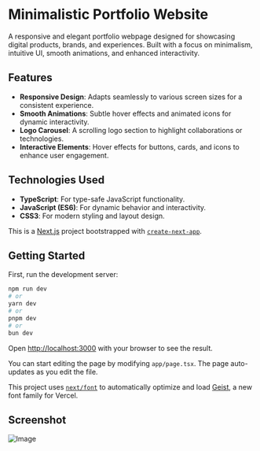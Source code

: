 # Minimalistic Portfolio Website  

A responsive and elegant portfolio webpage designed for showcasing digital products, brands, and experiences. Built with a focus on minimalism, intuitive UI, smooth animations, and enhanced interactivity.  

## Features  
- **Responsive Design**: Adapts seamlessly to various screen sizes for a consistent experience.  
- **Smooth Animations**: Subtle hover effects and animated icons for dynamic interactivity.  
- **Logo Carousel**: A scrolling logo section to highlight collaborations or technologies.  
- **Interactive Elements**: Hover effects for buttons, cards, and icons to enhance user engagement.  

## Technologies Used  
- **TypeScript**: For type-safe JavaScript functionality.  
- **JavaScript (ES6)**: For dynamic behavior and interactivity.  
- **CSS3**: For modern styling and layout design.  

This is a [Next.js](https://nextjs.org) project bootstrapped with [`create-next-app`](https://nextjs.org/docs/app/api-reference/cli/create-next-app).

## Getting Started

First, run the development server:

```bash
npm run dev
# or
yarn dev
# or
pnpm dev
# or
bun dev
```

Open [http://localhost:3000](http://localhost:3000) with your browser to see the result.

You can start editing the page by modifying `app/page.tsx`. The page auto-updates as you edit the file.

This project uses [`next/font`](https://nextjs.org/docs/app/building-your-application/optimizing/fonts) to automatically optimize and load [Geist](https://vercel.com/font), a new font family for Vercel.


## Screenshot
![Image](https://github.com/user-attachments/assets/ac3d2401-aed7-46f1-9e33-b162aa536051)


